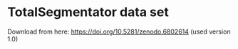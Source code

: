 # TotalSegmentator data set
Download from here: https://doi.org/10.5281/zenodo.6802614 (used version 1.0)
